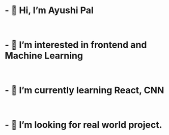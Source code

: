 <h1>- 👋 Hi, I’m  Ayushi Pal
  </h1>
  <br/>
  <h1>
- 👀 I’m interested in frontend and Machine Learning
  </h1>
  <br/>
  <h1>
- 🌱 I’m currently learning React, CNN
  </h1>
  <br/>
  <h1>
- 💞️ I’m looking for real world project.
  </h1>



<!---
palayushi293/palayushi293 is a ✨ special ✨ repository because its `README.md` (this file) appears on your GitHub profile.
You can click the Preview link to take a look at your changes.
--->
